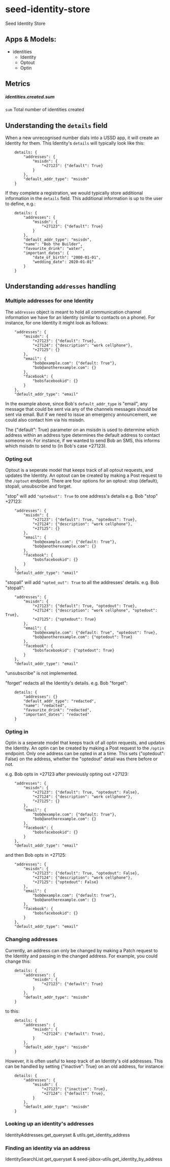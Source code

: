 # seed-identity-store
Seed Identity Store

## Apps & Models:
  * identities
    * Identity
    * Optout
    * Optin

## Metrics
##### identities.created.sum
`sum` Total number of identities created


## Understanding the `details` field

When a new unrecognised number dials into a USSD app, it will create an Identity for them. This Identity's `details` will typically look like this:
```
    details: {
        "addresses": {
            "msisdn": {
                "+27123": {"default": True}
            }
        },
        "default_addr_type": "msisdn"
    }
```

If they complete a registration, we would typically store additional information in the `details` field. This additional information is up to the user to define, e.g.:
```
    details: {
        "addresses": {
            "msisdn": {
                "+27123": {"default": True}
            }
        },
        "default_addr_type": "msisdn",
        "name": "Bob the Builder",
        "favourite_drink": "water",
        "important_dates": {
            "date_of_birth": "2000-01-01",
            "wedding_date": 2020-01-01"
        }
    }
```


## Understanding `addresses` handling

### Multiple addresses for one Identity
The `addresses` object is meant to hold all communication channel information we have for an Identity (similar to contacts on a phone). For instance, for one Identity it might look as follows:
```
    "addresses": {
        "msisdn": {
            "+27123": {"default": True},
            "+27124": {"description": "work cellphone"},
            "+27125": {}
        },
        "email": {
            "bob@example.com": {"default: True"},
            "bob@anotherexample.com": {}
        },
        "facebook": {
            "bobsfacebookid": {}
        }
    },
    "default_addr_type": "email"
```
In the example above, since Bob's `default_addr_type` is "email", any message that could be sent via any of the channels messages should be sent via email. But if we need to issue an emergency announcement, we could also contact him via his msisdn.

The {"default": True} parameter on an msisdn is used to determine which address within an address type determines the default address to contact someone on. For instance, if we wanted to send Bob an SMS, this informs which msisdn to send to (in Bob's case +27123).

### Opting out
Optout is a seperate model that keeps track of all optout requests, and updates the Identity. An optout can be created by making a Post request to the `/optout` endpoint. There are four options for an optout: stop (default), stopall, unsubscribe and forget.

"stop" will add `"optedout": True` to one address's details
e.g. Bob "stop" +27123:
```
    "addresses": {
        "msisdn": {
            "+27123": {"default": True, "optedout": True},
            "+27124": {"description": "work cellphone"},
            "+27125": {}
        },
        "email": {
            "bob@example.com": {"default: True"},
            "bob@anotherexample.com": {}
        },
        "facebook": {
            "bobsfacebookid": {}
        }
    },
    "default_addr_type": "email"
```

"stopall" will add `"opted_out": True` to all the addresses' details.
e.g. Bob "stopall":
```
    "addresses": {
        "msisdn": {
            "+27123": {"default": True, "optedout": True},
            "+27124": {"description": "work cellphone", "optedout": True},
            "+27125": {"optedout": True}
        },
        "email": {
            "bob@example.com": {"default: True", "optedout": True},
            "bob@anotherexample.com": {"optedout": True}
        },
        "facebook": {
            "bobsfacebookid": {"optedout": True}
        }
    },
    "default_addr_type": "email"
```

"unsubscribe" is not implemented.

"forget" redacts all the Identity's details.
e.g. Bob "forget":
```
    details: {
        "addresses": {}
        "default_addr_type": "redacted",
        "name": "redacted",
        "favourite_drink": "redacted",
        "important_dates": "redacted"
    }
```

### Opting in
Optin is a seperate model that keeps track of all optin requests, and updates the Identity. An optin can be created by making a Post request to the `/optin` endpoint. Only one address can be opted in at a time. This sets {"optedout": False} on the address, whether the "optedout" detail was there before or not.

e.g. Bob opts in +27123 after previously opting out +27123:
```
    "addresses": {
        "msisdn": {
            "+27123": {"default": True, "optedout": False},
            "+27124": {"description": "work cellphone"},
            "+27125": {}
        },
        "email": {
            "bob@example.com": {"default: True"},
            "bob@anotherexample.com": {}
        },
        "facebook": {
            "bobsfacebookid": {}
        }
    },
    "default_addr_type": "email"
```

and then Bob opts in +27125:
```
    "addresses": {
        "msisdn": {
            "+27123": {"default": True, "optedout": False},
            "+27124": {"description": "work cellphone"},
            "+27125": {"optedout": False}
        },
        "email": {
            "bob@example.com": {"default: True"},
            "bob@anotherexample.com": {}
        },
        "facebook": {
            "bobsfacebookid": {}
        }
    },
    "default_addr_type": "email"
```

### Changing addresses
Currently, an address can only be changed by making a Patch request to the Identity and passing in the changed address. For example, you could change this:
```
    details: {
        "addresses": {
            "msisdn": {
                "+27123": {"default": True}
            }
        },
        "default_addr_type": "msisdn"
    }
```
to this:
```
    details: {
        "addresses": {
            "msisdn": {
                "+27124": {"default": True},
            }
        },
        "default_addr_type": "msisdn"
    }
```
However, it is often useful to keep track of an Identity's old addresses. This can be handled by setting {"inactive": True} on an old address, for instance:
```
    details: {
        "addresses": {
            "msisdn": {
                "+27123": {"inactive": True},
                "+27124": {"default": True},
            }
        },
        "default_addr_type": "msisdn"
    }
```


### Looking up an identity's addresses
IdentityAddresses.get_queryset & utils.get_identity_address


### Finding an identity via an address
IdentitySearchList.get_queryset & seed-jsbox-utils.get_identity_by_address

